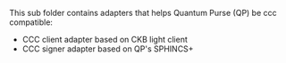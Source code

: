 This sub folder contains adapters that helps Quantum Purse (QP) be ccc compatible:
 - CCC client adapter based on CKB light client
 - CCC signer adapter based on QP's SPHINCS+
